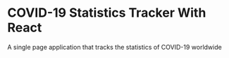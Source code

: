 # COVID-19 Statistics Tracker With React

A single page application that tracks the statistics of COVID-19 worldwide
